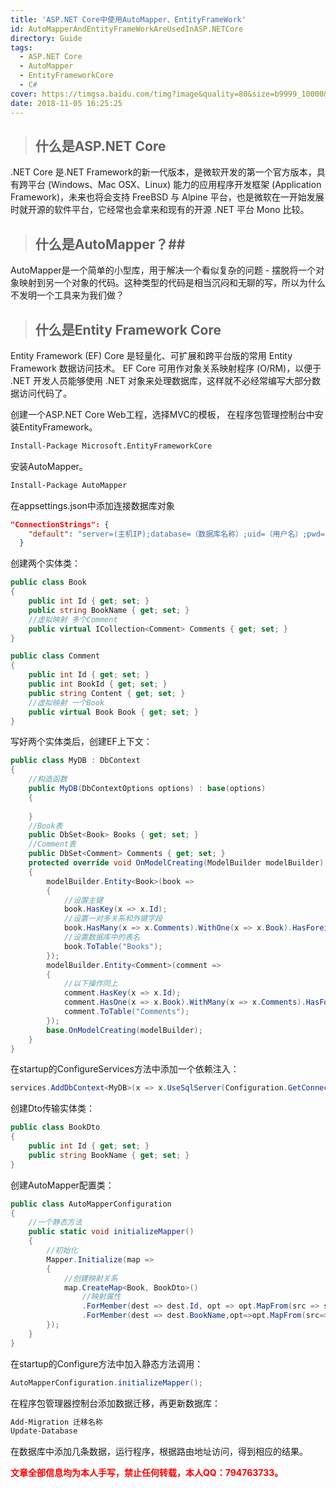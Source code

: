 ```yaml
---
title: 'ASP.NET Core中使用AutoMapper、EntityFrameWork'
id: AutoMapperAndEntityFrameWorkAreUsedInASP.NETCore
directory: Guide
tags:
  - ASP.NET Core
  - AutoMapper
  - EntityFrameworkCore
  - C#
cover: https://timgsa.baidu.com/timg?image&quality=80&size=b9999_10000&sec=1542093920&di=7f8e1193593a9caec4b24aeb3f23d631&imgtype=jpg&er=1&src=http%3A%2F%2Fold.bz55.com%2Fuploads%2Fallimg%2F121218%2F1-12121P92314.jpg
date: 2018-11-05 16:25:25
---
```

> ## 什么是ASP.NET Core ##
.NET Core 是.NET Framework的新一代版本，是微软开发的第一个官方版本，具有跨平台 (Windows、Mac OSX、Linux) 能力的应用程序开发框架 (Application Framework)，未来也将会支持 FreeBSD 与 Alpine 平台，也是微软在一开始发展时就开源的软件平台，它经常也会拿来和现有的开源 .NET 平台 Mono 比较。
> ## 什么是AutoMapper？##
AutoMapper是一个简单的小型库，用于解决一个看似复杂的问题 - 摆脱将一个对象映射到另一个对象的代码。这种类型的代码是相当沉闷和无聊的写，所以为什么不发明一个工具来为我们做？
> ## 什么是Entity Framework Core ##
Entity Framework (EF) Core 是轻量化、可扩展和跨平台版的常用 Entity Framework 数据访问技术。
EF Core 可用作对象关系映射程序 (O/RM)，以便于 .NET 开发人员能够使用 .NET 对象来处理数据库，这样就不必经常编写大部分数据访问代码了。

创建一个ASP.NET Core Web工程，选择MVC的模板，
在程序包管理控制台中安装EntityFramework。
```xml
Install-Package Microsoft.EntityFrameworkCore
```
安装AutoMapper。
```xml
Install-Package AutoMapper
```
在appsettings.json中添加连接数据库对象
```json
"ConnectionStrings": {
    "default": "server=(主机IP);database=（数据库名称）;uid=（用户名）;pwd=（密码）.;MultipleActiveResultSets=true;"
  }
```
创建两个实体类：
```csharp
public class Book
{
    public int Id { get; set; }
    public string BookName { get; set; }
    //虚拟映射 多个Comment
    public virtual ICollection<Comment> Comments { get; set; }
}
```
```csharp
public class Comment
{
    public int Id { get; set; }
    public int BookId { get; set; }
    public string Content { get; set; }
    //虚拟映射 一个Book
    public virtual Book Book { get; set; }
}
```
写好两个实体类后，创建EF上下文：
```csharp
public class MyDB : DbContext
{
    //构造函数
    public MyDB(DbContextOptions options) : base(options)
    {
        
    }
    //Book表
    public DbSet<Book> Books { get; set; }
    //Comment表
    public DbSet<Comment> Comments { get; set; }
    protected override void OnModelCreating(ModelBuilder modelBuilder)
    {
        modelBuilder.Entity<Book>(book =>
        {
            //设置主键
            book.HasKey(x => x.Id);
            //设置一对多关系和外键字段
            book.HasMany(x => x.Comments).WithOne(x => x.Book).HasForeignKey(x => x.BookId);
            //设置数据库中的表名
            book.ToTable("Books");
        });
        modelBuilder.Entity<Comment>(comment =>
        {
            //以下操作同上
            comment.HasKey(x => x.Id);
            comment.HasOne(x => x.Book).WithMany(x => x.Comments).HasForeignKey(x => x.BookId);
            comment.ToTable("Comments");
        });
        base.OnModelCreating(modelBuilder);
    }
}
```
在startup的ConfigureServices方法中添加一个依赖注入：
```csharp
services.AddDbContext<MyDB>(x => x.UseSqlServer(Configuration.GetConnectionString("default")));
```
创建Dto传输实体类：
```csharp
public class BookDto
{
    public int Id { get; set; }
    public string BookName { get; set; }
}
```
创建AutoMapper配置类：
```csharp
public class AutoMapperConfiguration
{
    //一个静态方法
    public static void initializeMapper()
    {
        //初始化
        Mapper.Initialize(map =>
        {
            //创建映射关系
            map.CreateMap<Book, BookDto>()
                //映射属性
                .ForMember(dest => dest.Id, opt => opt.MapFrom(src => src.Id))
                .ForMember(dest => dest.BookName,opt=>opt.MapFrom(src=>src.BookName));
        });
    }
}
```
在startup的Configure方法中加入静态方法调用：
```csharp
AutoMapperConfiguration.initializeMapper();
```
在程序包管理器控制台添加数据迁移，再更新数据库：
```xml
Add-Migration 迁移名称
Update-Database
```
在数据库中添加几条数据，运行程序，根据路由地址访问，得到相应的结果。

<b><font color="FF0000">文章全部信息均为本人手写，禁止任何转载，本人QQ：794763733。</font></b>